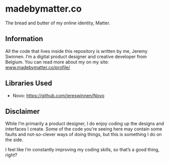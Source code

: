 # madebymatter.co

The bread and butter of my online identity, Matter.

## Information
All the code that lives inside this repository is written by me, Jeremy Swinnen. I’m a digital product designer and creative developer from Belgium. You can read more about my on my site: www.madebymatter.co/profile/

## Libraries Used
- Novo: https://github.com/jereswinnen/Novo

## Disclaimer
While I’m primarily a product designer, I do enjoy coding up the designs and interfaces I create. Some of the code you’re seeing here may contain some faults and not-so-clever ways of doing things, but this is something I do on the side.

I feel like I’m constantly improving my coding skills, so that’s a good thing, right?
